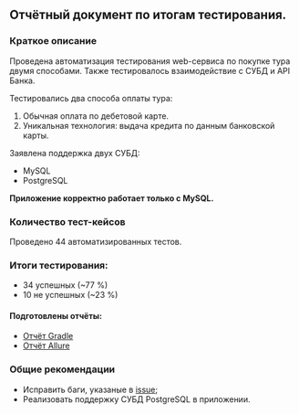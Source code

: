 ## Отчётный документ по итогам тестирования.

### Краткое описание

Проведена автоматизация тестирования web-сервиса по покупке тура двумя способами. Также тестировалось взаимодействие с СУБД и API Банка.

Тестировались два способа оплаты тура:
1. Обычная оплата по дебетовой карте.
1. Уникальная технология: выдача кредита по данным банковской карты.

Заявлена поддержка двух СУБД:
* MySQL
* PostgreSQL

**Приложение корректно работает только с MySQL.**

### Количество тест-кейсов
Проведено 44 автоматизированных тестов.

### Итоги тестирования:
* 34 успешных (~77 %)
* 10 не успешных (~23 %)

#### Подготовлены отчёты:
* [Отчёт Gradle](https://github.com/NellyShi/qa-diploma/blob/master/docs/reports/gradle_report.png)
* [Отчёт Allure](https://github.com/NellyShi/qa-diploma/blob/master/docs/reports/allure_report_1.png)

### Общие рекомендации
* Исправить баги, указаные в [issue](https://github.com/NellyShi/qa-diploma/issues);
* Реализовать поддержку СУБД PostgreSQL в приложении.
